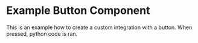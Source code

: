 # Example Button Component
This is an example how to create a custom integration with a button. When pressed, python code is ran.